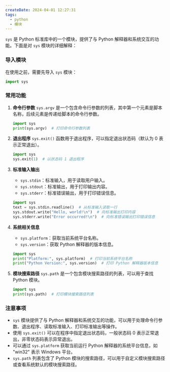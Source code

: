 ```yaml
---
createDate: 2024-04-01 12:27:31
tags:
  - python
  - 模块
---
```

`sys` 是 Python 标准库中的一个模块，提供了与 Python 解释器和系统交互的功能。下面是对 `sys` 模块的详细解释：

### 导入模块
在使用之前，需要先导入 `sys` 模块：
```python
import sys
```

### 常用功能
1. **命令行参数**
   `sys.argv` 是一个包含命令行参数的列表，其中第一个元素是脚本名称，后续元素是传递给脚本的命令行参数。
   ```python
   import sys
   print(sys.argv)  # 打印命令行参数列表
   ```

2. **退出程序**
   `sys.exit()` 函数用于退出程序，可以指定退出状态码（默认为 0 表示正常退出）。
   ```python
   import sys
   sys.exit(1)  # 以状态码 1 退出程序
   ```

3. **标准输入输出**
   - `sys.stdin`：标准输入，用于读取用户输入。
   - `sys.stdout`：标准输出，用于打印输出内容。
   - `sys.stderr`：标准错误输出，用于打印错误信息。
   ```python
   import sys
   text = sys.stdin.readline()  # 从标准输入读取一行
   sys.stdout.write("Hello, world!\n")  # 向标准输出打印内容
   sys.stderr.write("Error occurred!\n")  # 向标准错误输出打印错误信息
   ```

4. **系统相关信息**
   - `sys.platform`：获取当前系统平台名称。
   - `sys.version`：获取 Python 解释器的版本信息。
   ```python
   import sys
   print("Platform:", sys.platform)  # 打印当前系统平台名称
   print("Python Version:", sys.version)  # 打印 Python 解释器版本信息
   ```

5. **模块搜索路径**
   `sys.path` 是一个包含模块搜索路径的列表，可以用于查找 Python 模块。
   ```python
   import sys
   print(sys.path)  # 打印模块搜索路径列表
   ```

### 注意事项
- `sys` 模块提供了与 Python 解释器和系统交互的功能，可以用于处理命令行参数、退出程序、读取标准输入、打印标准输出等操作。
- 使用 `sys.exit()` 可以在程序中指定退出状态码，一般状态码 0 表示正常退出，非零状态码表示异常退出。
- 可以通过 `sys.platform` 获取当前运行 Python 解释器的系统平台信息，如 "win32" 表示 Windows 平台。
- `sys.path` 列表包含了 Python 模块的搜索路径，可以用于自定义模块搜索路径或查看系统默认的模块搜索路径。